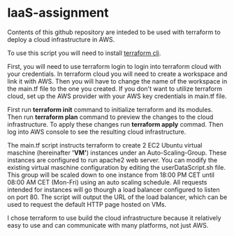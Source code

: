 # IaaS-assignment

Contents of this github repository are inteded to be used with terraform to deploy a cloud infrastructure in AWS.

To use this script you will need to install [terraform cli](https://developer.hashicorp.com/terraform/downloads).

First, you will need to use terraform login to login into terraform cloud with your credentials. In terraform cloud you will need to create a workspace and link it with AWS. Then you will have to change the name of the workspace in the main.tf file to the one you created. If you don't want to utilize terraform cloud, set up the AWS provider with your AWS key credentials in main.tf file.

First run **terraform init** command to initialize terraform and its modules. Then run **terraform plan** command to preview the changes to the cloud infrastructure. To apply these changes run **terraform apply** commad. Then log into AWS console to see the resulting cloud infrastructure.

The main.tf script instructs terraform to create 2 EC2 Ubuntu virtual maschine (hereinafter **'VM'**) instances under an Auto-Scaling-Group. These instances are configured to run apache2 web server. You can modify the existing virtual maschine configuration by editing the userDataScript.sh file. This group will be scaled down to one instance from 18:00 PM CET until 08:00 AM CET (Mon-Fri) using an auto scaling schedule. All requests intended for instances will go thourgh a load balancer configured to listen on port 80. The script will output the URL of the load balancer, which can be used to request the default HTTP page hosted on VMs.

I chose terraform to use build the cloud infrastructure because it relatively easy to use and can communicate with many platforms, not just AWS.
